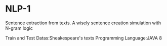 # NLP-1

Sentence extraction from texts.
A wisely sentence creation simulation with N-gram logic

Train and Test Datas:Sheakespeare's texts
Programming Language:JAVA 8
